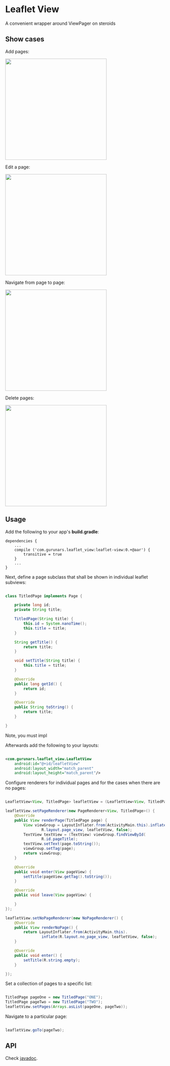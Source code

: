 # Leaflet View

A convenient wrapper around ViewPager on steroids

## Show cases

Add pages:

<img src="showcases/create.gif" width="320">

Edit a page:

<img src="showcases/edit.gif" width="320">

Navigate from page to page:

<img src="showcases/goto.gif" width="320">

Delete pages:

<img src="showcases/delete.gif" width="320">

## Usage

Add the following to your app's **build.gradle**:

    dependencies {
        ...
        compile ('com.gurunars.leaflet_view:leaflet-view:0.+@aar') {
            transitive = true
        }
        ...
    }

Next, define a page subclass that shall be shown in individual leaflet
subviews:

```java

class TitledPage implements Page {

    private long id;
    private String title;

    TitledPage(String title) {
        this.id = System.nanoTime();
        this.title = title;
    }

    String getTitle() {
        return title;
    }

    void setTitle(String title) {
        this.title = title;
    }

    @Override
    public long getId() {
        return id;
    }

    @Override
    public String toString() {
        return title;
    }

}

```

Note, you must impl

Afterwards add the following to your layouts:

```xml

<com.gurunars.leaflet_view.LeafletView
    android:id="@+id/leafletView"
    android:layout_width="match_parent"
    android:layout_height="match_parent"/>

```

Configure renderers for individual pages and for the cases when there are no
pages:

```java

LeafletView<View, TitledPage> leafletView = (LeafletView<View, TitledPage>) findViewById(R.id.leafletView);

leafletView.setPageRenderer(new PageRenderer<View, TitledPage>() {
    @Override
    public View renderPage(TitledPage page) {
        View viewGroup = LayoutInflater.from(ActivityMain.this).inflate(
                R.layout.page_view, leafletView, false);
        TextView textView = (TextView) viewGroup.findViewById(
                R.id.pageTitle);
        textView.setText(page.toString());
        viewGroup.setTag(page);
        return viewGroup;
    }

    @Override
    public void enter(View pageView) {
        setTitle(pageView.getTag().toString());
    }

    @Override
    public void leave(View pageView) {

    }
});

leafletView.setNoPageRenderer(new NoPageRenderer() {
    @Override
    public View renderNoPage() {
        return LayoutInflater.from(ActivityMain.this).
                inflate(R.layout.no_page_view, leafletView, false);
    }

    @Override
    public void enter() {
        setTitle(R.string.empty);
    }

});

```

Set a collection of pages to a specific list:

```java

TitledPage pageOne = new TitledPage("ONE");
TitledPage pageTwo = new TitledPage("TWO");
leafletView.setPages(Arrays.asList(pageOne, pageTwo));

```

Navigate to a particular page:

```java

leafletView.goTo(pageTwo);

```

## API

Check [javadoc](https://gurunars.github.io/android-crud-ui/leaflet-view/).